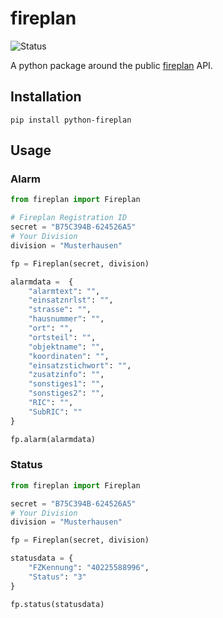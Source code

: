 # fireplan

![Status](https://github.com/Bouni/python-fireplan/actions/workflows/run-tests.yml/badge.svg)

A python package around the public [fireplan](https://www.fireplan.de/) API.

## Installation

`pip install python-fireplan`

## Usage

### Alarm

```python
from fireplan import Fireplan

# Fireplan Registration ID
secret = "B75C394B-624526A5"
# Your Division
division = "Musterhausen"

fp = Fireplan(secret, division)

alarmdata =  {
    "alarmtext": "",
    "einsatznrlst": "",
    "strasse": "",
    "hausnummer": "",
    "ort": "",
    "ortsteil": "",
    "objektname": "",
    "koordinaten": "",
    "einsatzstichwort": "",
    "zusatzinfo": "",
    "sonstiges1": "",
    "sonstiges2": "",
    "RIC": "",
    "SubRIC": ""
}

fp.alarm(alarmdata)
```

### Status

```python
from fireplan import Fireplan

secret = "B75C394B-624526A5"
# Your Division
division = "Musterhausen"

fp = Fireplan(secret, division)

statusdata = {
    "FZKennung": "40225588996", 
    "Status": "3"
}

fp.status(statusdata)
```
